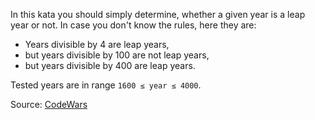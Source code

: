 In this kata you should simply determine, whether a given year is a leap year or not. In case you don't know the rules, here they are:

* Years divisible by 4 are leap years,
* but years divisible by 100 are not leap years,
* but years divisible by 400 are leap years.

Tested years are in range `1600 ≤ year ≤ 4000`.

Source: [CodeWars](https://www.codewars.com/kata/526c7363236867513f0005ca/train/rust)